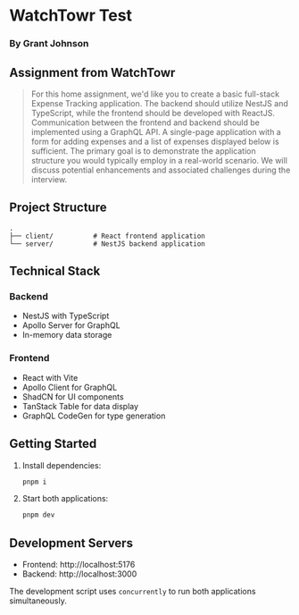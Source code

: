 # WatchTowr Test

### By Grant Johnson

## Assignment from WatchTowr

> For this home assignment, we'd like you to create a basic full-stack Expense Tracking application. The backend should utilize NestJS and TypeScript, while the frontend should be developed with ReactJS. Communication between the frontend and backend should be implemented using a GraphQL API. A single-page application with a form for adding expenses and a list of expenses displayed below is sufficient. The primary goal is to demonstrate the application structure you would typically employ in a real-world scenario. We will discuss potential enhancements and associated challenges during the interview.

## Project Structure

```
.
├── client/          # React frontend application
└── server/          # NestJS backend application
```

## Technical Stack

### Backend

- NestJS with TypeScript
- Apollo Server for GraphQL
- In-memory data storage

### Frontend

- React with Vite
- Apollo Client for GraphQL
- ShadCN for UI components
- TanStack Table for data display
- GraphQL CodeGen for type generation

## Getting Started

1. Install dependencies:

   ```bash
   pnpm i
   ```

2. Start both applications:
   ```bash
   pnpm dev
   ```

## Development Servers

- Frontend: http://localhost:5176
- Backend: http://localhost:3000

The development script uses `concurrently` to run both applications simultaneously.
